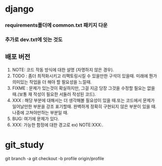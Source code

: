 # django 

### requirements폴더에 common.txt 패키지 다운 
### 추가로 dev.txt에 잇는 것도

## 배포 버전
1. NOTE: 코드 작동 방식에 대한 설명 (자명하지 않은 경우).
2. TODO : 좀더 최적화시키고 리팩토링시킬 수 있을만한 구석이 있을때. 미래에 뭔가 의미있는 작업을 더 해야 할 필요성을 느낄때.
3. FIXME : 문제가 있는것이 확실하지만, 그걸 지금 당장 그것을 수정할 필요는 없을 때.(보통 재 작성이 필요한 서둘러 작성된 코드).
4. XXX : 해당 부분에 대해서는 더 생각해볼 필요성이 있을 때.또는 코드에서 문제가 일어날만한 부분을 강조 표기할때.           완벽하게 정확히 구현되지 않은 부분이 있을 때. 나중에 고쳐야만하는 부분일 때.    
5. BUG: 여기에 문제가 있다.
6. XXX: 가능한 함정에 대한 경고로 ex) NOTE:XXX:.



# git_study

git branch -a
git checkout -b profile origin/profile

<!-- Graduate_work_1-GUI-master -->